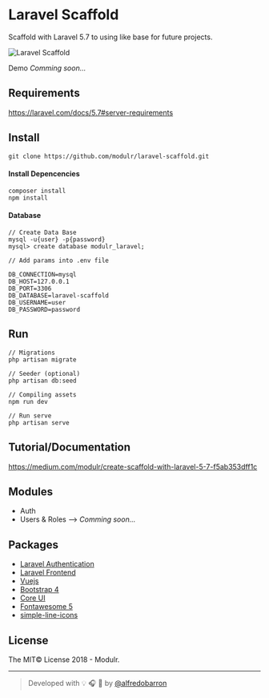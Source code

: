 # Laravel Scaffold
Scaffold with Laravel 5.7 to using like base for future projects.

![Laravel Scaffold](https://github.com/modulr/laravel-scaffold/blob/master/public/img/laravel-scaffold.jpg)


Demo _Comming soon..._


## Requirements

https://laravel.com/docs/5.7#server-requirements


## Install

```
git clone https://github.com/modulr/laravel-scaffold.git
```

#### Install Depencencies

```
composer install
npm install
```

#### Database

```
// Create Data Base
mysql -u{user} -p{password}
mysql> create database modulr_laravel;
```


```
// Add params into .env file

DB_CONNECTION=mysql
DB_HOST=127.0.0.1
DB_PORT=3306
DB_DATABASE=laravel-scaffold
DB_USERNAME=user
DB_PASSWORD=password
```

## Run

```
// Migrations
php artisan migrate

// Seeder (optional)
php artisan db:seed

// Compiling assets
npm run dev

// Run serve
php artisan serve
```

## Tutorial/Documentation

https://medium.com/modulr/create-scaffold-with-laravel-5-7-f5ab353dff1c


## Modules

- Auth
- Users & Roles --> _Comming soon..._


## Packages

- [Laravel Authentication](https://laravel.com/docs/5.7/authentication)
- [Laravel Frontend](https://laravel.com/docs/5.7/frontend)
- [Vuejs](https://vuejs.org/)
- [Bootstrap 4](https://getbootstrap.com/)
- [Core UI](https://coreui.io/)
- [Fontawesome 5](https://fontawesome.com/)
- [simple-line-icons](http://simplelineicons.com/)



## License
The MIT© License 2018 - Modulr.

---

> Developed with :bulb: :headphones: :beer: by [@alfredobarron](https://github.com/alfredobarron)
